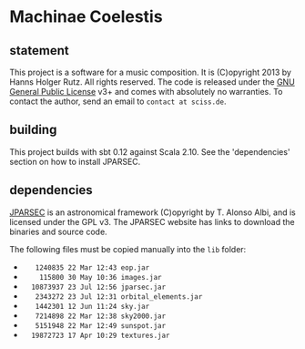 # Machinae Coelestis

## statement

This project is a software for a music composition. It is (C)opyright 2013 by Hanns Holger Rutz. All rights reserved. The code is released under the [GNU General Public License](http://github.com/Sciss/VoiceTrap/blob/master/LICENSE) v3+ and comes with absolutely no warranties. To contact the author, send an email to `contact at sciss.de`.

## building

This project builds with sbt 0.12 against Scala 2.10. See the 'dependencies' section on how to install JPARSEC.

## dependencies

[JPARSEC](http://conga.oan.es/~alonso/jparsec/jparsec.html) is an astronomical framework (C)opyright by T. Alonso Albi, and is licensed under the GPL v3. The JPARSEC website has links to download the binaries and source code.

The following files must be copied manually into the `lib` folder:

- `   1240835 22 Mar 12:43 eop.jar`
- `    115800 30 May 10:36 images.jar`
- `  10873937 23 Jul 12:56 jparsec.jar`
- `   2343272 23 Jul 12:31 orbital_elements.jar`
- `   1442301 12 Jun 11:24 sky.jar`
- `   7214898 22 Mar 12:38 sky2000.jar`
- `   5151948 22 Mar 12:49 sunspot.jar`
- `  19872723 17 Apr 10:29 textures.jar`
